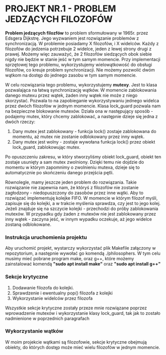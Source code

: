 
# PROJEKT NR.1 - PROBLEM JEDZĄCYCH FILOZOFÓW

**Problem jedzących filozfów** to problem sformułowany w 1965r. przez  Edsgera Dijkstrę. Jego wyzwaniem jest rozwiązanie problemów z synchronizacją. W problemie posiadamy X filozofów, i X widelców. Każdy z filozofów do jedzenia potrzebuje 2 widelce, jeden z lewej strony drugi z prawej. Możemy więc zauważyć, że 2 filozofów siedzących obok siebie nigdy nie będzie w stanie jeść w tym samym momencie. Przy implementacji sprzętowej tego problemu, wykorzystujemy wielowątkowość do obsługi filozofów, co kreuje problem synchronizacji. Nie możemy pozwolić dwóm wątkom na dostęp do jednego zasobu w tym samym momencie.

W celu rozwiązania tego problemu, wykorzystujemy **mutexy**. Jest to klasa pozwalająca na łatwą synchronizację wątków. W momencie zablokowania danego mutexu przez wątek, żaden inny wątek nie może z niego skorzystać. Pozwala to na zapobieganie wykorzystywaniu jednego widelca przez dwóch filozofów w jednym momencie. Klasa lock_guard pozwala nam na bezpieczne blokowanie mutexów. Działa ona w następujący sposób - podajemy mutex, który chcemy zablokować, a następnie dzieje się jedna z dwóch rzeczy:

1. Dany mutex jest zablokowany - funkcja lock() zostaje zablokowana do momentu, aż mutex nie zostanie odblokowany przez inny wątek.
2. Dany mutex jest wolny - zostaje wywołana funkcja lock() przez obiekt lock_guard, zablokowując mutex.

Po opuszczeniu zakresu, w który stworzyliśmy obiekt lock_guard, obiekt ten zostaje usunięty a sam mutex zwolniony. Dzięki temu nie dojdzie do momentu w którym zapomnimy o zwolnieniu mutexa, dzieje się to automatycznie po skończeniu danego przejścia pętli. 

Równolegle, mamy jeszcze jeden problem do rozwiązania. Takie rozwiązanie nie zapewnia nam, że któryś z filozofów nie zostanie zagłodzony - niedopuszczony do zasobów przez inne wątki. Aby to rozwiązać implementuję kolejke FIFO. W momencie w którym filozof myśli, zapisuje się do kolejki, a w trakcie myślenia sprawdza, czy jest to jego kolej. Jeżeli znajduje się na szczycie kolejki - przechodzi do próby zablokowania mutexów. W przypadku gdy żaden z mutexów nie jest zablokowany przez inny wątek - zaczyna jeść, w innym wypadku oczekuje, aż jego widelce zostaną odblokowane.

### Instrukcja uruchomienia projektu
Aby uruchomić projekt, wystarczy wykorzystać plik Makefile załączony w repozytorium, a następnie wywołać go komendą ./philosophers. W tym celu musimy mieć pobrane program make, oraz g++, które możemy zainstalować komendą **"sudo apt install make"** oraz **"sudo apt install g++"**

### Sekcje krytyczne

1. Dodawanie filozofa do kolejki.
2. Sprawdzenie i ewentualny pop() filozofa z kolejki
3. Wykorzystanie widelców przez filozofa

Wszystkie sekcje krytyczne zostały przeze mnie rozwiązane poprzez wprowadzenie mutexów i wykorzystanie klasy lock_guard, tak jak to zostało nadmienione w poprzednich paragrafach

### Wykorzystanie wątków

W moim projekcie wątkami są filozofowie, sekcje krytyczne obejmują obiekty, do których dostęp może mieć wielu filozofów w jednym momencie.